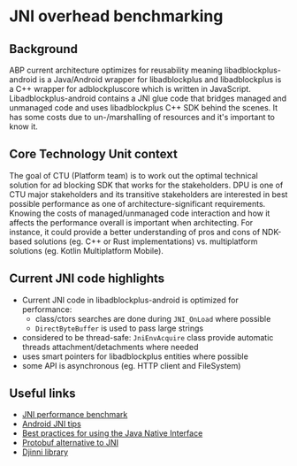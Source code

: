 JNI overhead benchmarking
=

## Background

ABP current architecture optimizes for reusability meaning libadblockplus-android
is a Java/Android wrapper for libadblockplus and libadblockplus is a C++ wrapper
for adblockpluscore which is written in JavaScript.
Libadblockplus-android contains a JNI glue code that bridges managed and unmanaged code
and uses libadblockplus C++ SDK behind the scenes. It has some costs due to un-/marshalling
of resources and it's important to know it.

## Core Technology Unit context

The goal of CTU (Platform team) is to work out the optimal technical solution for ad blocking SDK
that works for the stakeholders. DPU is one of CTU major stakeholders and its transitive stakeholders
are interested in best possible performance as one of architecture-significant requirements.
Knowing the costs of managed/unmanaged code interaction and how it affects the performance overall
is important when architecting. For instance, it could provide a better understanding of pros and cons of
NDK-based solutions (eg. C++ or Rust implementations) vs. multiplatform solutions (eg. Kotlin Multiplatform Mobile).

## Current JNI code highlights

* Current JNI code in libadblockplus-android is optimized for performance:
  * class/ctors searches are done during `JNI_OnLoad` where possible
  * `DirectByteBuffer` is used to pass large strings
* considered to be thread-safe: `JniEnvAcquire` class provide automatic threads attachment/detachments where needed
* uses smart pointers for libadblockplus entities where possible
* some API is asynchronous (eg. HTTP client and FileSystem)

## Useful links

* [JNI performance benchmark](https://web.archive.org/web/20120210162557/http://janet-project.sourceforge.net/papers/jnibench.pdf)
* [Android JNI tips](https://developer.android.com/training/articles/perf-jni)
* [Best practices for using the Java Native Interface](https://developer.ibm.com/articles/j-jni/)
* [Protobuf alternative to JNI](http://boyw165.github.io/android/2016/10/15/jni-and-protobuf.html)
* [Djinni library](https://github.com/dropbox/djinni)